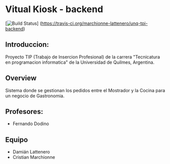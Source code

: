 
# Vitual Kiosk - backend

[![Build Status](https://travis-ci.org/marchionne-lattenero/unq-tpi-backend.svg?branch=master)]
(https://travis-ci.org/marchionne-lattenero/unq-tpi-backend)

## Introduccion:

Proyecto TIP (Trabajo de Insercion Profesional) de la carrera "Tecnicatura en programacion informatica" de la Universidad de Quilmes, Argentina.


## Overview

Sistema donde se gestionan los pedidos entre el Mostrador y la Cocina para un negocio de Gastronomia.

## Profesores:

* Fernando Dodino

## Equipo

+ Damián Lattenero
+ Cristian Marchionne

